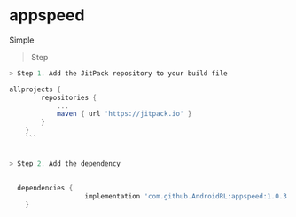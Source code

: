# appspeed
Simple 


> Step  
 
```gradle
> Step 1. Add the JitPack repository to your build file

allprojects {
		repositories {
			...
			maven { url 'https://jitpack.io' }
		}
	}
	```
  
  
> Step 2. Add the dependency
  
  
  dependencies {
	      	       implementation 'com.github.AndroidRL:appspeed:1.0.3'
	}
	 
